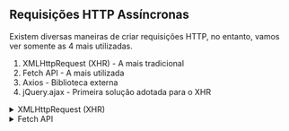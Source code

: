 ## Requisições HTTP Assíncronas

Existem diversas maneiras de criar requisições HTTP, no entanto, vamos ver somente as 4 mais utilizadas.

1. XMLHttpRequest (XHR) - A mais tradicional
2. Fetch API - A mais utilizada
3. Axios - Biblioteca externa
4. jQuery.ajax - Primeira solução adotada para o XHR

<details>

<summary>XMLHttpRequest (XHR)</summary>

<br>
Para realizar uma requisição com XHR, precisamos __instanciar o objeto XMLHttpRequest__ (nativo dos navegadores). Através dele, conseguimos acesso aos seus métodos, onde utilizaremos para configurar e enviar requisições.

```javascript
var xhr = new XMLHttpRequest();
```
<br>
Após instanciar, temos acessos aos seus métodos e atributos. Abaixo temos os mais utilizados, no entanto, existem muito mais.


##### Métodos:
- `open()` para iniciar a requisição.
- `send()` para enviá-la.

##### Atributos:
- readyState
  - Descreve o estado atual da requisição. Pode ter os valores:
    - 0 (UNSENT)
    - 1 (OPENED)
    - 2 (HEADERS_RECEIVED)
    - 3 (LOADING)
    - 4 (DONE)
- status
  - O código de status HTTP da resposta recebida. Exemplos incluem 200 (OK), 404 (Not Found), 500 (Internal Server Error), etc.
- responseText
  - Contém a resposta da requisição como uma string ou json.


##### Estrutura Requisição
Abaixo temos um exemplo direto de uma requisição get. Nesse caso, não estamos capturando os dados da api, somente realizando o envio da requisição.

```javascript
function ajax() {
    var xhr = new XMLHttpRequest(); // Instanciação objeto XHR
    xhr.open('GET', 'https://reqres.in/api/products/', true); // Inicio req
    xhr.onload = function () {
        // Função para realizar algo com a resposta da requisição
    };
    xhr.send(); // Envio req
}
```
<br>

Para tratar e visualizar os dados, temos que criar outra função. Essa função ela __deve__ estar antes do envio da req. Pelo fato do Ajax ser assíncrono, seu gatilho (onload) já deve estar acionado esperando o envio e retorno da requisição.

```javascript
xhr.onload = function () {
        if (xhr.readyState == 4 && xhr.status == 200) {
            console.log(JSON.parse(xhr.responseText)); // Ação realizada com a resposta json da requisição Get
        } else {
            console.error(`Erro: ${xhr.status}`);
        }
};
```
<br>

Essa função, normalmente é inicializada, verificando os principais atributos da requisição.

- `xhr.readyState == 4` se a req foi finalizada (enviada).
- `xhr.status == 200` se o status de retorno do HTTP foi bem-sucedido.

Caso não ocorra nenhum erro, alguma ação é realizada. No caso do exemplo, foi pego a resposta em JSON, convertido em objeto e exibido no console.
</details>


<details>

<summary>Fetch API</summary>

Fetch API é uma função nativa do javascript que faz requisições HTTP e retorna a classe promise. Portanto, conseguimos utilizar os métodos das promises.

```javascript
function requestApiData() {
    fetch('URL')
        .then(response => {
            if (!response.ok) {
                throw new Error(`Erro: ${response.status}`);
            }
            return response.json(); // Converte a resposta para JSON
        })
        .then(data => {
            console.log(data); // Mostra os dados no console
        })
        .catch(error => {
            console.error(error); // Lida com erros
        });
}
```

Sendo assim, o `resolve()` das promises, nesse caso, acontece quando a requisição é bem-sucedida e seu retorno é um objeto chamado `response`. Esse objeto pode ser de qualquer formato, normalmente é um JSON.

Vale lembrar que, nas promises tratamos os erros no método `.catch()`, no entanto, no fetch é diferente. 

No fetch, tratamos erros de rede diretamente no primeiro `.then()`, pois o fetch entende qualquer status de rede como resposta bem-sucedida.

Sendo assim, utilizamos o `(!response.ok)` para identificar qualquer status HTTP diferente de 200 à 299, nos quais indicam erro.

E o `.catch()` tratá de erros ligado a conexão com a rede, dns ou timeout.

</details>